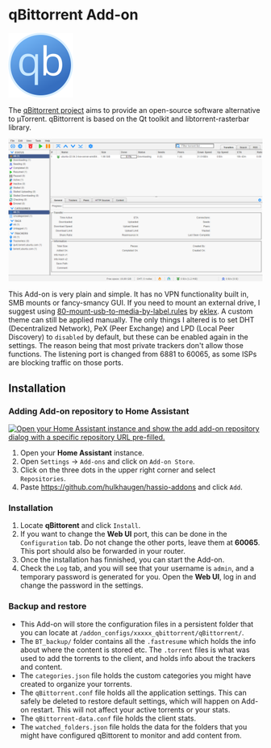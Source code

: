 # qBittorrent Add-on

![image](https://raw.githubusercontent.com/hulkhaugen/hassio-addons/main/qbittorrent/icon.png)

The [qBittorrent project](https://www.qbittorrent.org/) aims to provide an open-source software alternative to µTorrent.
qBittorrent is based on the Qt toolkit and libtorrent-rasterbar library.

![image](https://raw.githubusercontent.com/hulkhaugen/hassio-addons/main/qbittorrent/screenshot.png)

This Add-on is very plain and simple. It has no VPN functionality built in, SMB mounts or fancy-smancy GUI. If you need to mount an external drive, I suggest using [80-mount-usb-to-media-by-label.rules](https://gist.github.com/eklex/c5fac345de5be9d9bc420510617c86b5) by [eklex](https://github.com/eklex). A custom theme can still be applied manually. The only things I altered is to set DHT (Decentralized Network), PeX (Peer Exchange) and LPD (Local Peer Discovery) to `disabled` by default, but these can be enabled again in the settings. The reason being that most private trackers don't allow those functions. The listening port is changed from 6881 to 60065, as some ISPs are blocking traffic on those ports.

## Installation

### Adding Add-on repository to Home Assistant

[![Open your Home Assistant instance and show the add add-on repository dialog with a specific repository URL pre-filled.](https://my.home-assistant.io/badges/supervisor_add_addon_repository.svg)](https://my.home-assistant.io/redirect/supervisor_add_addon_repository/?repository_url=https%3A%2F%2Fgithub.com%2Fhulkhaugen%2Fhassio-addons)

1. Open your **Home Assistant** instance.
2. Open `Settings` -> `Add-ons` and click on `Add-on Store`.
3. Click on the three dots in the upper right corner and select `Repositories`.
4. Paste https://github.com/hulkhaugen/hassio-addons and click `Add`.

### Installation
1. Locate **qBittorent** and click `Install`.
2. If you want to change the **Web UI** port, this can be done in the `Configuration` tab. Do not change the other ports, leave them at **60065**. This port should also be forwarded in your router.
3. Once the installation has finnished, you can start the Add-on.
4. Check the `Log` tab, and you will see that your username is `admin`, and a temporary password is generated for you. Open the **Web UI**, log in and change the password in the settings.

### Backup and restore

- This Add-on will store the configuration files in a persistent folder that you can locate at `/addon_configs/xxxxx_qbittorrent/qBittorrent/`.
- The `BT_backup/` folder contains all the `.fastresume` which holds the info about where the content is stored etc. The `.torrent` files is what was used to add the torrents to the client, and holds info about the trackers and content.
- The `categories.json` file holds the custom categories you might have created to organize your torrents.
- The `qBittorrent.conf` file holds all the application settings. This can safely be deleted to restore default settings, which will happen on Add-on restart. This will not affect your active torrents or your stats.
- The `qBittorrent-data.conf` file holds the client stats.
- The `watched_folders.json` file holds the data for the folders that you might have configured qBittorent to monitor and add content from.